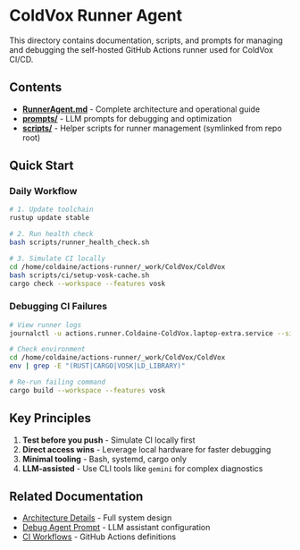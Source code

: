# ColdVox Runner Agent

This directory contains documentation, scripts, and prompts for managing and debugging the self-hosted GitHub Actions runner used for ColdVox CI/CD.

## Contents

- **[RunnerAgent.md](RunnerAgent.md)** - Complete architecture and operational guide
- **[prompts/](prompts/)** - LLM prompts for debugging and optimization
- **[scripts/](scripts/)** - Helper scripts for runner management (symlinked from repo root)

## Quick Start

### Daily Workflow
```bash
# 1. Update toolchain
rustup update stable

# 2. Run health check
bash scripts/runner_health_check.sh

# 3. Simulate CI locally
cd /home/coldaine/actions-runner/_work/ColdVox/ColdVox
bash scripts/ci/setup-vosk-cache.sh
cargo check --workspace --features vosk
```

### Debugging CI Failures
```bash
# View runner logs
journalctl -u actions.runner.Coldaine-ColdVox.laptop-extra.service --since "1 hour ago"

# Check environment
cd /home/coldaine/actions-runner/_work/ColdVox/ColdVox
env | grep -E "(RUST|CARGO|VOSK|LD_LIBRARY)"

# Re-run failing command
cargo build --workspace --features vosk
```

## Key Principles

1. **Test before you push** - Simulate CI locally first
2. **Direct access wins** - Leverage local hardware for faster debugging
3. **Minimal tooling** - Bash, systemd, cargo only
4. **LLM-assisted** - Use CLI tools like `gemini` for complex diagnostics

## Related Documentation

- [Architecture Details](RunnerAgent.md) - Full system design
- [Debug Agent Prompt](prompts/debug_agent_prompt.md) - LLM assistant configuration
- [CI Workflows](../../.github/workflows/) - GitHub Actions definitions

